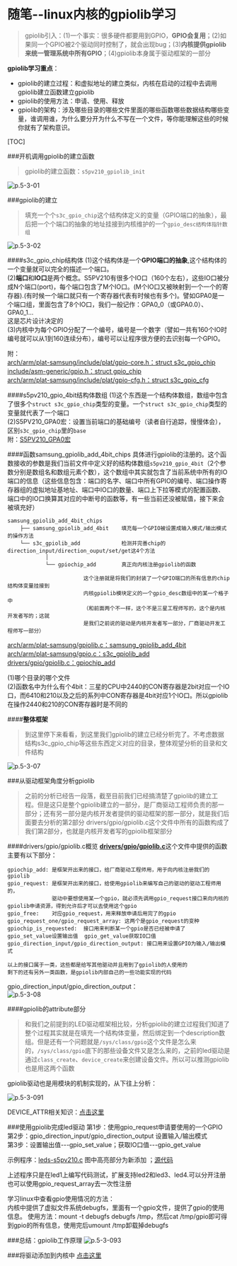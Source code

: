 
随笔--linux内核的gpiolib学习
============================

> gpiolib引入：(1)一个事实：很多硬件都要用到GPIO，**GPIO会复用**；(2)如果同一个GPIO被2个驱动同时控制了，就会出现bug；(3)**内核提供gpiolib来统一管理系统中所有GPIO**；(4)gpiolib本身属于驱动框架的一部分


**gpiolib学习重点**：

* gpiolib的建立过程：和虚拟地址的建立类似，内核在启动的过程中去调用gpiolib建立函数建立gpiolib
* gpiolib的使用方法：申请、使用、释放
* gpiolib的架构：涉及哪些目录的哪些文件里面的哪些函数哪些数据结构哪些变量，谁调用谁，为什么要分开为什么不写在一个文件，等你能理解这些的时候你就有了架构意识。

[TOC]

###开机调用gpiolib的建立函数
> gpiolib的建立函数：`s5pv210_gpiolib_init`

![p.5-3-01](https://raw.githubusercontent.com/TongxinV/oneBook/master/0.5.Linux-Driver%20Development/assets/%E5%9B%BE%E7%89%87.5-3-01.png)


###gpiolib的建立
> 填充一个个`s3c_gpio_chip`这个结构体定义的变量（GPIO端口的抽象），最后把一个个端口的抽象的地址挂接到内核维护的一个`gpio_desc结构体指针数组`

![p.5-3-02](https://raw.githubusercontent.com/TongxinV/oneBook/master/0.5.Linux-Driver%20Development/assets/%E5%9B%BE%E7%89%87.5-3-02.png)

####s3c_gpio_chip结构体
(1)这个结构体是一个**GPIO端口的抽象**,这个结构体的一个变量就可以完全的描述一个端口。<br>
(2)**端口**和**IO口**是两个概念。S5PV210有很多个IO口（160个左右），这些IO口被分成N个端口(port)，每个端口包含了M个IO口。(M个IO口又被映射到一个一个的寄存器).(有时候一个端口就只有一个寄存器代表有时候也有多个)。譬如GPA0是一个端口组，里面包含了8个IO口，我们一般记作：GPA0_0（或GPA0.0）、GPA0_1...<br>
这是芯片设计决定的<br>
(3)内核中为每个GPIO分配了一个编号，编号是一个数字（譬如一共有160个IO时编号就可以从1到160连续分布），编号可以让程序很方便的去识别每一个GPIO。

附：<br>
[arch/arm/plat-samsung/include/plat/gpio-core.h：struct s3c_gpio_chip](https://github.com/TongxinV/kernel2.6.35/blob/master/arch/arm/plat-samsung/include/plat/gpio-core.h)<br>
[include/asm-generic/gpio.h：struct gpio_chip](https://github.com/TongxinV/kernel2.6.35/blob/master/include/asm-generic/gpio.h)<br>
[arch/arm/plat-samsung/include/plat/gpio-cfg.h：struct s3c_gpio_cfg](https://github.com/TongxinV/kernel2.6.35/blob/master/arch/arm/plat-samsung/include/plat/gpio-cfg.h)

####s5pv210_gpio_4bit结构体数组
(1)这个东西是一个结构体数组，数组中包含了很多个`struct s3c_gpio_chip`类型的变量。一个`struct s3c_gpio_chip`类型的变量就代表了一个端口<br>
(2)S5PV210_GPA0宏：设置当前端口的基础编号（读者自行追踪，慢慢体会），区别`s3c_gpio_chip`里的`base`<br>
附：[S5PV210_GPA0宏](https://github.com/TongxinV/oneBook/blob/master/0.5.Linux-Driver%20Development/assets/%E5%9B%BE%E7%89%87.5-3-03.png)

####函数samsung_gpiolib_add_4bit_chips
具体进行gpiolib的注册的。这个函数接收的参数是我们当前文件中定义好的结构体数组`s5pv210_gpio_4bit`（2个参数分别是数组名和数组元素个数），这个数组中其实就包含了当前系统中所有的IO端口的信息（这些信息包含：端口的名字、端口中所有GPIO的编号、端口操作寄存器组的虚拟地址基地址、端口中IO口的数量、端口上下拉等模式的配置函数、端口中的IO口换算其对应的中断号的函数等，有一些当前还没被赋值，接下来会被填充好）

    samsung_gpiolib_add_4bit_chips
        ├── samsung_gpiolib_add_4bit    填充每一个GPIO被设置成输入模式/输出模式的操作方法
        └── s3c_gpiolib_add             检测并完善chip的direction_input/direction_ouput/set/get这4个方法
                │
                └── gpiochip_add        真正向内核注册gpiolib的函数
                
                            这个注册就是将我们的封装了一个GPIO端口的所有信息的chip结构体变量挂接到
                            内核gpiolib模块定义的一个gpio_desc数组中的某一个格子中
                            （和前面两个不一样，这个不是三星工程师写的，这个是内核开发者写的；这就
                            是我们之前说的驱动是内核开发者写一部分，厂商驱动开发工程师写一部分）

[arch/arm/plat-samsung/gpiolib.c：samsung_gpiolib_add_4bit](https://github.com/TongxinV/oneBook/blob/master/0.5.Linux-Driver%20Development/assets/%E5%9B%BE%E7%89%87.5-3-04.png)<br>
[arch/arm/plat-samsung/gpio.c：s3c_gpiolib_add](https://github.com/TongxinV/oneBook/blob/master/0.5.Linux-Driver%20Development/assets/%E5%9B%BE%E7%89%87.5-3-05.png)<br>
[drivers/gpio/gpiolib.c：gpiochip_add](https://github.com/TongxinV/oneBook/blob/master/0.5.Linux-Driver%20Development/assets/%E5%9B%BE%E7%89%87.5-3-06.png)

(1)哪个目录的哪个文件<br>
(2)函数名中为什么有个4bit：三星的CPU中2440的CON寄存器是2bit对应一个IO口，而6410和210以及之后的系列中CON寄存器是4bit对应1个IO口。所以gpiolib在操作2440和210的CON寄存器时是不同的<br>

####**整体框架**
> 到这里停下来看看，到这里我们gpiolib的建立已经分析完了。不考虑数据结构s3c_gpio_chip等这些东西定义对应的目录，整体观望分析的目录和文件结构

![p.5-3-07](https://raw.githubusercontent.com/TongxinV/oneBook/master/0.5.Linux-Driver%20Development/assets/%E5%9B%BE%E7%89%87.5-3-07.png)

###从驱动框架角度分析gpiolib
> 之前的分析已经告一段落，截至目前我们已经搞清楚了gpiolib的建立工程。但是这只是整个gpiolib建立的一部分，是厂商驱动工程师负责的那一部分；还有另一部分是内核开发者提供的驱动框架的那一部分，就是我们后面要去分析的第2部分
> drivers/gpio/gpiolib.c这个文件中所有的函数构成了我们第2部分，也就是内核开发者写的gpiolib框架部分

####drivers/gpio/gpiolib.c概览
[**drivers/gpio/gpiolib.c**](https://github.com/TongxinV/kernel2.6.35/blob/master/drivers/gpio/gpiolib.c)这个文件中提供的函数主要有以下部分：

    gpiochip_add: 是框架开出来的接口，给厂商驱动工程师用，用于向内核注册我们的gpiolib
    gpio_request: 是框架开出来的接口，给使用gpiolib来编写自己的驱动的驱动工程师用的，
                  驱动中要想使用某一个gpio，就必须先调用gpio_request接口来向内核的gpiolib申请资源，得到允许后才可以去使用这个gpio
    gpio_free:	  对应gpio_request，用来释放申请后用完了的gpio
    gpio_request_one/gpio_request_array: 这两个是gpio_request的变种
    gpiochip_is_requested:	接口用来判断某一个gpio是否已经被申请了
    gpio_set_value设置输出值  gpio_get_value获取IO口值
    gpio_direction_input/gpio_direction_output: 接口用来设置GPIO为输入/输出模式
    
    以上的接口属于一类，这些都是给写其他驱动并且用到了gpiolib的人使用的
    剩下的还有另外一类函数，是gpiolib内部自己的一些功能实现的代码

gpio_direction_input/gpio_direction_output：<br>
![p.5-3-08](https://raw.githubusercontent.com/TongxinV/oneBook/master/0.5.Linux-Driver%20Development/assets/%E5%9B%BE%E7%89%87.5-3-08.png)
    
####gpiolib的attribute部分
> 和我们之前提到的LED驱动框架相比较，分析gpiolib的建立过程我们知道了整个过程其实就是在填充一个结构体变量，然后绑定到一个description数组。但是还有一个问题就是`/sys/class/gpio`这个文件是怎么来的，`/sys/class/gpio`底下的那些设备文件又是怎么来的，之前的led驱动是通过`class_create`、`device_create`来创建设备文件。所以可以推测gpiolib也是用这两个函数

gpiolib驱动也是用模块的机制实现的，从下往上分析：

![p.5-3-091](https://raw.githubusercontent.com/TongxinV/oneBook/master/0.5.Linux-Driver%20Development/assets/%E5%9B%BE%E7%89%87.5-3-091.png)

DEVICE_ATTR相关知识：[点击这里](http://blog.csdn.net/loongembedded/article/details/41176431)


###使用gpiolib完成led驱动
第1步：使用gpio_request申请要使用的一个GPIO<br>
第2步：gpio_direction_input/gpio_direction_output 设置输入/输出模式<br>
第3步：设置输出值---gpio_set_value；获取IO口值---gpio_get_value

示例程序：[leds-s5pv210.c](https://github.com/TongxinV/oneBook/blob/master/0.5.Linux-Driver%20Development/assets/%E5%9B%BE%E7%89%87.5-3-092.png) 图中高亮部分为新添加 ；[源代码](https://github.com/TongxinV/oneBook/blob/master/0.5.Linux-Driver%20Development/assets/code.5-2/3.leds-s5pv210.c)

上述程序只是在led1上编写代码测试，扩展支持led2和led3、led4.可以分开注册也可以使用gpio_request_array去一次性注册

学习linux中查看gpio使用情况的方法：<br>
内核中提供了虚拟文件系统debugfs，里面有一个gpio文件，提供了gpio的使用信息。
使用方法：mount -t debugfs debugfs /tmp，然后cat /tmp/gpio即可得到gpio的所有信息，使用完后umount /tmp卸载掉debugfs

###总结：gpiolib工作原理
![p.5-3-093](https://raw.githubusercontent.com/TongxinV/oneBook/master/0.5.Linux-Driver%20Development/assets/%E5%9B%BE%E7%89%87.5-3-093.png)

###将驱动添加到内核中
[点击这里]()
















